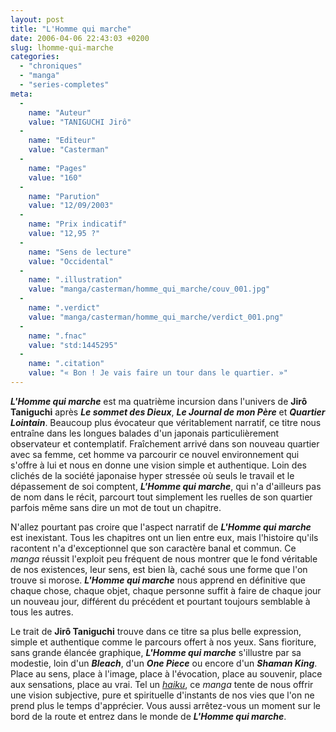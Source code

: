 ```yaml
---
layout: post
title: "L'Homme qui marche"
date: 2006-04-06 22:43:03 +0200
slug: lhomme-qui-marche
categories:
  - "chroniques"
  - "manga"
  - "series-completes"
meta:
  -
    name: "Auteur"
    value: "TANIGUCHI Jirô"
  -
    name: "Editeur"
    value: "Casterman"
  -
    name: "Pages"
    value: "160"
  -
    name: "Parution"
    value: "12/09/2003"
  -
    name: "Prix indicatif"
    value: "12,95 ?"
  -
    name: "Sens de lecture"
    value: "Occidental"
  -
    name: ".illustration"
    value: "manga/casterman/homme_qui_marche/couv_001.jpg"
  -
    name: ".verdict"
    value: "manga/casterman/homme_qui_marche/verdict_001.png"
  -
    name: ".fnac"
    value: "std:1445295"
  -
    name: ".citation"
    value: "« Bon ! Je vais faire un tour dans le quartier. »"
---
```


**_L'Homme qui marche_** est ma quatrième incursion dans l'univers de **Jirô Taniguchi** après **_Le sommet des Dieux_**, **_Le Journal de mon Père_** et **_Quartier Lointain_**. Beaucoup plus évocateur que véritablement narratif, ce titre nous entraîne dans les longues balades d'un japonais particulièrement observateur et contemplatif. Fraîchement arrivé dans son nouveau quartier avec sa femme, cet homme va parcourir ce nouvel environnement qui s'offre à lui et nous en donne une vision simple et authentique. Loin des clichés de la société japonaise hyper stressée où seuls le travail et le dépassement de soi comptent, **_L'Homme qui marche_**, qui n'a d'ailleurs pas de nom dans le récit, parcourt tout simplement les ruelles de son quartier parfois même sans dire un mot de tout un chapitre.

N'allez pourtant pas croire que l'aspect narratif de **_L'Homme qui marche_** est inexistant. Tous les chapitres ont un lien entre eux, mais l'histoire qu'ils racontent n'a d'exceptionnel que son caractère banal et commun. Ce _manga_ réussit l'exploit peu fréquent de nous montrer que le fond véritable de nos existences, leur sens, est bien là, caché sous une forme que l'on trouve si morose. **_L'Homme qui marche_** nous apprend en définitive que chaque chose, chaque objet, chaque personne suffit à faire de chaque jour un nouveau jour, différent du précédent et pourtant toujours semblable à tous les autres.

Le trait de **Jirô Taniguchi** trouve dans ce titre sa plus belle expression, simple et authentique comme le parcours offert à nos yeux. Sans fioriture, sans grande élancée graphique, **_L'Homme qui marche_** s'illustre par sa modestie, loin d'un **_Bleach_**, d'un **_One Piece_** ou encore d'un **_Shaman King_**. Place au sens, place à l'image, place à l'évocation, place au souvenir, place aux sensations, place au vrai. Tel un _[haiku](http://fr.wikipedia.org/wiki/Haiku)_, ce _manga_ tente de nous offrir une vision subjective, pure et spirituelle d'instants de nos vies que l'on ne prend plus le temps d'apprécier. Vous aussi arrêtez-vous un moment sur le bord de la route et entrez dans le monde de **_L'Homme qui marche_**.